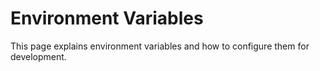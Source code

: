 # Environment Variables

This page explains environment variables and how to configure them for development.
